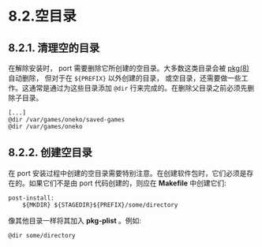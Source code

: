 # 8.2.空目录

## 8.2.1. 清理空的目录

在解除安装时， port 需要删除它所创建的空目录。大多数这类目录会被 [pkg(8)](https://www.freebsd.org/cgi/man.cgi?query=pkg&sektion=8&format=html) 自动删除， 但对于在 `${PREFIX}` 以外创建的目录， 或空目录，还需要做一些工作。这通常是通过为这些目录添加 `@dir` 行来完成的。在删除父目录之前必须先删除子目录。

```shell-sessionl
[...]
@dir /var/games/oneko/saved-games
@dir /var/games/oneko
```

## 8.2.2. 创建空目录

在 port 安装过程中创建的空目录需要特别注意。在创建软件包时，它们必须是存在的。如果它们不是由 port 代码创建的，则应在 **Makefile** 中创建它们:

```shell-sessionl
post-install:
	${MKDIR} ${STAGEDIR}${PREFIX}/some/directory
```

像其他目录一样将其加入 **pkg-plist** 。例如:

```shell-sessionl
@dir some/directory
```

